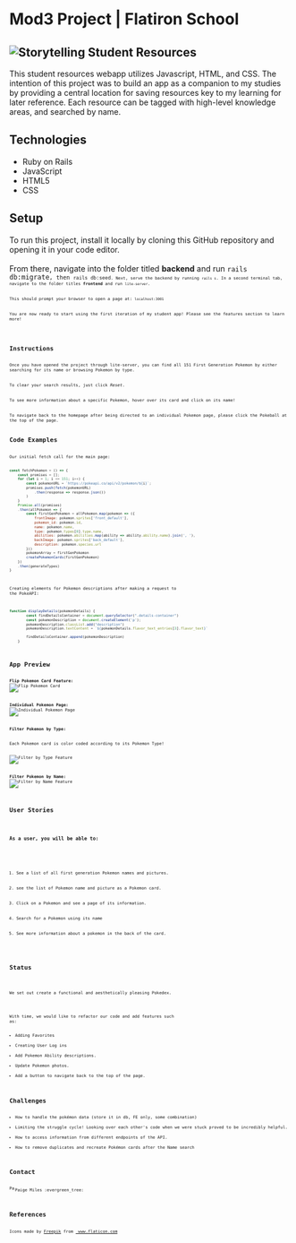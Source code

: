 <h1>Mod3 Project | Flatiron School</h1>

<h2><img src="https://i.ibb.co/TBWb6FL/Storytelling.png" alt="Storytelling" border="0"> Student Resources</h2>
<p>
This student resources webapp utilizes Javascript, HTML, and CSS. The intention of this project was to build an app as a companion to my studies by providing a central location for saving resources key to my learning for later reference. Each resource can be tagged with high-level knowledge areas, and searched by name. 
</p>

<h2>Technologies</h2>

<ul>
 <li>Ruby on Rails</li>
 <li>JavaScript</li>
 <li>HTML5</li>
 <li>CSS</li>
</ul>

<h2>Setup</h2>
To run this project, install it locally by cloning this GitHub repository and opening it in your code editor.<br><br>
From there, navigate into the folder titled <b>backend</b> and run <code>rails db:migrate<code>, then <code>rails db:seed<code>. Next, serve the backend by running <code>rails s</code>. In a second terminal tab, navigate to the folder titles <b>frontend</b> and run <code>lite-server</code>.<br><br>
This should prompt your browser to open a page at: <code>localhost:3001</code><br><br>
You are now ready to start using the first iteration of my student app! Please see the features section to learn more!<br><br>

<h2>Instructions</h2>
Once you have opened the project through lite-server, you can find all 151 First Generation Pokemon by either searching for its name or browsing Pokemon by type.<br><br>
To clear your search results, just click <i>Reset</i>. <br><br>
To see more information about a specific Pokemon, hover over its card and click on its name!<br><br>
To navigate back to the homepage after being directed to an individual Pokemon page, please click the Pokeball at the top of the page.

<h2>Code Examples</h2>
Our initial fetch call for the main page:


```javascript
const fetchPokemon = () => {
    const promises = [];
    for (let i = 1; i <= 151; i++) {
        const pokemonURL = `https://pokeapi.co/api/v2/pokemon/${i}`;
        promises.push(fetch(pokemonURL) 
            .then(response => response.json())
        )
    }
    Promise.all(promises)
    .then(allPokemon => {
        const firstGenPokemon = allPokemon.map(pokemon => ({
            frontImage: pokemon.sprites['front_default'],
            pokemon_id: pokemon.id,
            name: pokemon.name,
            type: pokemon.types[0].type.name,
            abilities: pokemon.abilities.map(ability => ability.ability.name).join(', '),
            backImage: pokemon.sprites['back_default'],
            description: pokemon.species.url
        }))
        pokemonArray = firstGenPokemon
        createPokemonCards(firstGenPokemon)
    })
    .then(generateTypes)
}
```

Creating elements for Pokemon descriptions after making a request to the PokeAPI:
``` javascript 
function displayDetails(pokemonDetails) {
        const findDetailsContainer = document.querySelector(".details-container")
        const pokemonDescription = document.createElement('p');
        pokemonDescription.classList.add("description")
        pokemonDescription.textContent = `${pokemonDetails.flavor_text_entries[3].flavor_text}`

        findDetailsContainer.append(pokemonDescription)
    }
```


<h2>App Preview</h2>
<b>Flip Pokemon Card Feature:</b>
<img src="https://media.giphy.com/media/xuiGJFyU6dZWnoSYRb/giphy.gif" alt="Flip Pokemon Card" border="0"><br><br>
<b>Individual Pokemon Page:</b>
<img src="https://media.giphy.com/media/y6O2dCx4ofbxTn8ahw/giphy.gif" alt="Individual Pokemon Page"><br><br>
<b>Filter Pokemon by Type:</b><br>
<p>Each Pokemon card is color coded according to its Pokemon Type!</p>
<img src="https://media.giphy.com/media/0VQf1Qse9JBc5YN1Av/giphy.gif" alt="Filter by Type Feature"><br><br>
<b>Filter Pokemon by Name:</b>
<img src="https://media.giphy.com/media/ZjrEc4wtpYK6uc7gfn/giphy.gif" alt="Filter by Name Feature"><br><br>
<h2>User Stories</h2>

<h3>As a user, you will be able to:</h3>

<ol>
 <li>See a list of all first generation Pokemon names and pictures.</li>
 <li>see the list of Pokemon name and picture as a Pokemon card.</li>
 <li>Click on a Pokemon and see a page of its information.</li>
 <li>Search for a Pokemon using its name</li>
 <li>See more information about a pokemon in the back of the card.</li>
</ol>

<h2>Status</h2>

<p>We set out create a functional and aesthetically pleasing Pokedex.</p>

With time, we would like to refactor our code and add features such as:
<li>Adding Favorites</li>
<li>Creating User Log ins</li>
<li>Add Pokemon Ability descriptions.</li>
<li>Update Pokemon photos.</li>
<li>Add a button to navigate back to the top of the page.</li>

<h2>Challenges</h2>
<li>How to handle the pokémon data (store it in db, FE only, some combination)</li>
<li>Limiting the struggle cycle! Looking over each other's code when we were stuck proved to be incredibly helpful.</li>
<li>How to access information from different endpoints of the API.</li>
<li>How to remove duplicates and recreate Pokémon cards after the Name search</li>

<h2>Contact</h2>
<a href="https://www.linkedin.com/in/paigeamiles/"><img src="https://user-images.githubusercontent.com/68958970/94946276-dc7b8a00-04a9-11eb-9431-366689b9fa06.png" alt="Paige Miles" style="width:10px;height:10px;"></a>Paige Miles :evergreen_tree:<br>

<h2>References</h2>
Icons made by <a href="https://www.flaticon.com/authors/freepik" title="Freepik">Freepik</a> from <a href="https://www.flaticon.com/" title="Flaticon"> www.flaticon.com</a>
